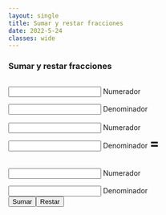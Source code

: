 ```yaml
---
layout: single
title: Sumar y restar fracciones
date: 2022-5-24
classes: wide
---
```


### Sumar y restar fracciones
<script src="/assets/scripts/fractions.js"></script>
<link rel="stylesheet" href="/assets/css/converter.css">
<div id="fracciones">
    <div id="fraccion_uno" style="display: inline-block;box-sizing: border-box;">
        <div class="group" style="margin-top:1.5vw">
            <input id="input1" required="" type="text" class="input">
            <span class="highlight"></span>
            <span class="bar"></span>
            <label>Numerador</label>
        </div>
        <div class="group" style="margin-top:1.5vw">
            <input id="input2" required="" type="text" class="input">
            <span class="highlight"></span>
            <span class="bar"></span>
            <label>Denominador</label>
        </div>
    </div>
    <div id="fraccion_dos"  style="display: inline-block;box-sizing: border-box;">
        <div class="group" style="margin-top:1.5vw">
            <input id="input3" required="" type="text" class="input">
            <span class="highlight"></span>
            <span class="bar"></span>
            <label>Numerador</label>
        </div>
        <div class="group" style="margin-top:1.5vw">
            <input id="input4" required="" type="text" class="input">
            <span class="highlight"></span>
            <span class="bar"></span>
            <label>Denominador</label>
        </div>
    </div>
    <h1 style="display: inline-block;box-sizing: border-box;">=</h1>
     <div id="fraccion_dos"  style="display: inline-block;box-sizing: border-box;">
        <div class="group" style="margin-top:1.5vw">
            <input id="output1" required="" type="text" class="input">
            <span class="highlight"></span>
            <span class="bar"></span>
            <label>Numerador</label>
        </div>
        <div class="group" style="margin-top:1.5vw">
            <input id="output2" required="" type="text" class="input">
            <span class="highlight"></span>
            <span class="bar"></span>
            <label>Denominador</label>
        </div>
    </div>
</div>
<button onclick="add_fractions()" class="btn">Sumar</button><button onclick="substract_fractions()" class="btn">Restar</button><br><br>